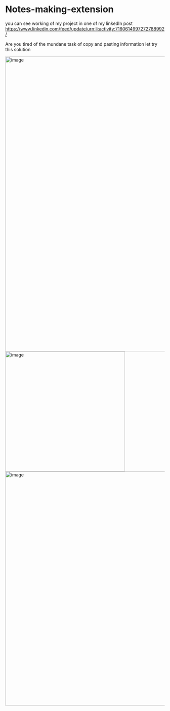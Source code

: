 # Notes-making-extension
you can see working of my project in one of my linkedIn post<br>
<a>https://www.linkedin.com/feed/update/urn:li:activity:7160614997272788992/</a>

Are you tired of the mundane task of copy and pasting information  let try this solution

<img width="929" alt="image" src="https://github.com/Suryanra/Notes-making-extension/assets/142992104/36768f75-aaa2-4138-a42c-a9be69880dab">

<img width="378" alt="image" src="https://github.com/Suryanra/Notes-making-extension/assets/142992104/b16ae6f3-867c-4cda-ad14-4b707cccb666">


<img width="738" alt="image" src="https://github.com/Suryanra/Notes-making-extension/assets/142992104/8d5a56cb-6219-4694-a3ab-08d12df4b51b">

